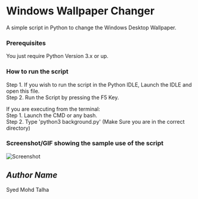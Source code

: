 # Windows Wallpaper Changer

A simple script in Python to change the Windows Desktop Wallpaper.

### Prerequisites
You just require Python Version 3.x or up.

### How to run the script
Step 1. If you wish to run the script in the Python IDLE, Launch the IDLE and open this file. </br>
Step 2. Run the Script by pressing the F5 Key.</br>

If you are executing from the terminal:</br>
Step 1. Launch the CMD or any bash.</br>
Step 2. Type 'python3 background.py' (Make Sure you are in the correct directory)


### Screenshot/GIF showing the sample use of the script
<!--Remove the below lines and add yours -->
![Screenshot](https://github.com/symtalha14/Python_and_the_Web/blob/master/Scripts/Miscellaneous/Windows_Wallpaper_Changer/Screenshot%20(101).png?raw=true)

## *Author Name*
Syed Mohd Talha
